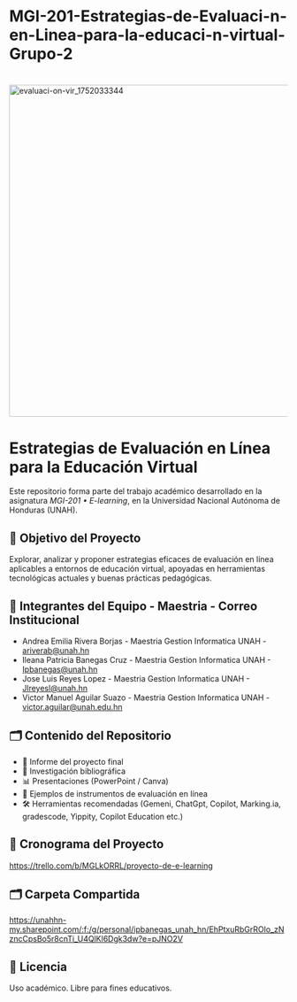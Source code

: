 # MGI-201-Estrategias-de-Evaluaci-n-en-Linea-para-la-educaci-n-virtual-Grupo-2
#
<img width="1800" height="600" alt="evaluaci-on-vir_1752033344" src="https://github.com/user-attachments/assets/6c276617-ad91-45fe-850c-b56576a571e8" />

# Estrategias de Evaluación en Línea para la Educación Virtual

Este repositorio forma parte del trabajo académico desarrollado en la asignatura *MGI-201 • E-learning*, en la Universidad Nacional Autónoma de Honduras (UNAH).

## 🎯 Objetivo del Proyecto

Explorar, analizar y proponer estrategias eficaces de evaluación en línea aplicables a entornos de educación virtual, apoyadas en herramientas tecnológicas actuales y buenas prácticas pedagógicas.

## 👥 Integrantes del Equipo         -           Maestria             -        Correo Institucional

- Andrea Emilia Rivera Borjas    -   Maestria Gestion Informatica UNAH   -   ariverab@unah.hn
- Ileana Patricia Banegas Cruz   -   Maestria Gestion Informatica UNAH   -   Ipbanegas@unah.hn
- Jose Luis Reyes Lopez          -   Maestria Gestion Informatica UNAH   -   Jlreyesl@unah.hn
- Victor Manuel Aguilar Suazo    -   Maestria Gestion Informatica UNAH   -   victor.aguilar@unah.edu.hn

## 🗂️ Contenido del Repositorio

- 📄 Informe del proyecto final  
- 🧠 Investigación bibliográfica  
- 📊 Presentaciones (PowerPoint / Canva)  
- 🧪 Ejemplos de instrumentos de evaluación en línea  
- 🛠️ Herramientas recomendadas (Gemeni, ChatGpt, Copilot, Marking.ia, gradescode, Yippity, Copilot Education etc.)

## 📅 Cronograma del Proyecto

https://trello.com/b/MGLkORRL/proyecto-de-e-learning

## 🗂️ Carpeta Compartida

https://unahhn-my.sharepoint.com/:f:/g/personal/ipbanegas_unah_hn/EhPtxuRbGrROlo_zNzncCpsBo5r8cnTi_U4QlKl6Dgk3dw?e=pJNO2V

## 📌 Licencia

Uso académico. Libre para fines educativos.
